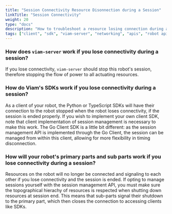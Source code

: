 ```yaml
---
title: "Session Connectivity Resource Disonnection during a Session"
linkTitle: "Session Connectivity"
weight: 20
type: "docs"
description: "How to troubleshoot a resource losing connection during a robot session."
tags: ["client", "sdk", "viam-server", "networking", "apis", "robot api", "session"]
---
```


### How does `viam-server` work if you lose connectivity during a session?

If you lose connectivity, `viam-server` should stop this robot's session, therefore stopping the flow of power to all actuating resources.

### How do Viam's SDKs work if you lose connectivity during a session?

As a client of your robot, the Python or TypeScript SDKs will have their connection to the robot stopped when the robot loses connectivity, if the session is ended properly.
If you wish to implement your own client SDK, note that client implementation of session management is necessary to make this work.
The Go Client SDK is a little bit different: as the session management API is implemented through the Go Client, the session can be managed from within this client, allowing for more flexibility in timing disconnection. 

### How will your robot's primary parts and sub parts work if you lose connectivity during a session?

Resources on the robot will no longer be connected and signaling to each other if you lose connectivity and the session is ended.
If opting to manage sessions yourself with the session management API, you must make sure the topographical hierachy of resources is respected when shutting down resources at session end.
This means that sub-parts signal their shutdown to the primary part, which then closes the connection to accessing clients like SDKs.
